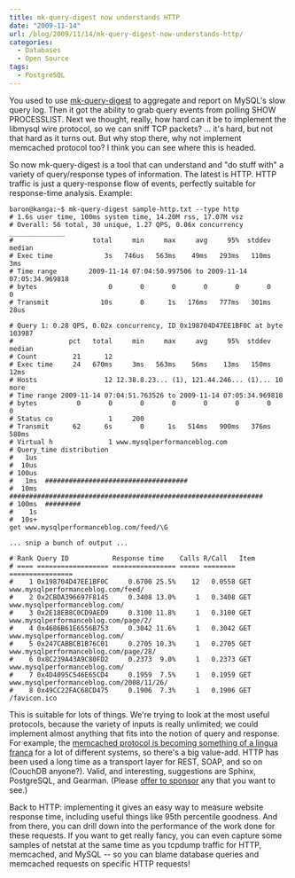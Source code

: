 ```yaml
---
title: mk-query-digest now understands HTTP
date: "2009-11-14"
url: /blog/2009/11/14/mk-query-digest-now-understands-http/
categories:
  - Databases
  - Open Source
tags:
  - PostgreSQL
---
```

You used to use [mk-query-digest](http://www.maatkit.org/) to aggregate and report on MySQL's slow query log. Then it got the ability to grab query events from polling SHOW PROCESSLIST. Next we thought, really, how hard can it be to implement the libmysql wire protocol, so we can sniff TCP packets? ... it's hard, but not that hard as it turns out. But why stop there, why not implement memcached protocol too? I think you can see where this is headed.

So now mk-query-digest is a tool that can understand and "do stuff with" a variety of query/response types of information. The latest is HTTP. HTTP traffic is just a query-response flow of events, perfectly suitable for response-time analysis. Example:

```
baron@kanga:~$ mk-query-digest sample-http.txt --type http
# 1.6s user time, 100ms system time, 14.20M rss, 17.07M vsz
# Overall: 56 total, 30 unique, 1.27 QPS, 0.06x concurrency ______________
#                    total     min     max     avg     95%  stddev  median
# Exec time             3s   746us   563ms    49ms   293ms   110ms     3ms
# Time range        2009-11-14 07:04:50.997506 to 2009-11-14 07:05:34.969818
# bytes                  0       0       0       0       0       0       0
# Transmit             10s       0      1s   176ms   777ms   301ms    28us

# Query 1: 0.28 QPS, 0.02x concurrency, ID 0x198704D47EE1BF0C at byte 103987
#              pct   total     min     max     avg     95%  stddev  median
# Count         21      12
# Exec time     24   670ms     3ms   563ms    56ms    13ms   150ms    12ms
# Hosts                 12 12.38.8.23... (1), 121.44.246... (1)... 10 more
# Time range 2009-11-14 07:04:51.763526 to 2009-11-14 07:05:34.969818
# bytes          0       0       0       0       0       0       0       0
# Status co              1     200
# Transmit      62      6s       0      1s   514ms   900ms   376ms   580ms
# Virtual h              1 www.mysqlperformanceblog.com
# Query_time distribution
#   1us
#  10us
# 100us
#   1ms  ####################################
#  10ms  ################################################################
# 100ms  #########
#    1s
#  10s+
get www.mysqlperformanceblog.com/feed/\G

... snip a bunch of output ...

# Rank Query ID           Response time    Calls R/Call   Item
# ==== ================== ================ ===== ======== ================
#    1 0x198704D47EE1BF0C     0.6700 25.5%    12   0.0558 GET www.mysqlperformanceblog.com/feed/
#    2 0x2CBDA396697F8145     0.3408 13.0%     1   0.3408 GET www.mysqlperformanceblog.com/
#    3 0x2E18EB8C0CD9AED9     0.3100 11.8%     1   0.3100 GET www.mysqlperformanceblog.com/page/2/
#    4 0x4686B61E6556B753     0.3042 11.6%     1   0.3042 GET www.mysqlperformanceblog.com/
#    5 0x247CABBCB1B76C01     0.2705 10.3%     1   0.2705 GET www.mysqlperformanceblog.com/page/28/
#    6 0x8C239A43A9C80FD2     0.2373  9.0%     1   0.2373 GET www.mysqlperformanceblog.com/
#    7 0x4D4095C546E65CD4     0.1959  7.5%     1   0.1959 GET www.mysqlperformanceblog.com/2008/11/26/
#    8 0x49CC22FAC68CD475     0.1906  7.3%     1   0.1906 GET /favicon.ico
```

This is suitable for lots of things. We're trying to look at the most useful protocols, because the variety of inputs is really unlimited; we could implement almost anything that fits into the notion of query and response. For example, the [memcached protocol is becoming something of a lingua franca](http://blog.northscale.com/northscale-blog/2009/09/power-in-the-protocol.html) for a lot of different systems, so there's a big value-add. HTTP has been used a long time as a transport layer for REST, SOAP, and so on (CouchDB anyone?). Valid, and interesting, suggestions are Sphinx, PostgreSQL, and Gearman. (Please [offer to sponsor](http://groups.google.com/group/maatkit-discuss) any that you want to see.)

Back to HTTP: implementing it gives an easy way to measure website response time, including useful things like 95th percentile goodness. And from there, you can drill down into the performance of the work done for these requests. If you want to get really fancy, you can even capture some samples of netstat at the same time as you tcpdump traffic for HTTP, memcached, and MySQL -- so you can blame database queries and memcached requests on specific HTTP requests!


